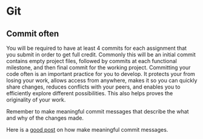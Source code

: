 # Git

## Commit often

You will be required to have at least 4 commits for each assignment that you submit in order to get full credit. Commonly this will be an initial commit contains empty project files, followed by commits at each functional milestone, and then final commit for the working project. Committing your code often is an important practice for you to develop. It protects your from losing your work, allows access from anywhere, makes it so you can quickly share changes, reduces conflicts with your peers, and enables you to efficiently explore different possibilities. This also helps proves the originality of your work.

Remember to make meaningful commit messages that describe the what and why of the changes made.

Here is a [good post](https://www.freecodecamp.org/news/how-to-write-better-git-commit-messages/) on how make meaningful commit messages.
